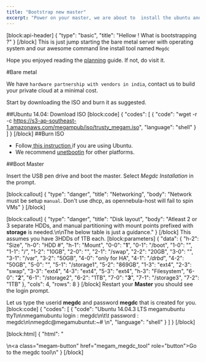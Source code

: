 ```yaml
---
title: "Bootstrap new master"
excerpt: "Power on your master, we are about to  install the ubuntu and **Megdc**."
---
```

[block:api-header]
{
  "type": "basic",
  "title": "Hellow ! What is bootstrapping ?"
}
[/block]
This is just  jump starting the bare metal server with operating system and our awesome command line install tool named `Megdc`

Hope you enjoyed reading the [planning](doc:megam_megdc_planning)  guide. If not, do visit it.

#Bare metal

We have `hardware partnership with vendors in india`, contact us to build your private cloud at a minimal cost.

Start by downloading the ISO and burn it as suggested.

##Ubuntu  14.04: Download ISO 
[block:code]
{
  "codes": [
    {
      "code": "wget -r -c https://s3-ap-southeast-1.amazonaws.com/megampub/iso/trusty_megam.iso",
      "language": "shell"
    }
  ]
}
[/block]
##Burn ISO 

  * Follow[ this instruction ](http://www.ubuntu.com/download/desktop/create-a-usb-stick-on-ubuntu)if you are using Ubuntu.  
  * We recommend [unetbootin](http://unetbootin.sourceforge.net/) for other platforms. 

##Boot Master

Insert the USB pen drive and boot the master.  Select *Megdc Installation* in the prompt.

[block:callout]
{
  "type": "danger",
  "title": "Networking",
  "body": "Network must be setup `manual`. Don't use dhcp, as opennebula-host will fail to spin VMs"
}
[/block]

[block:callout]
{
  "type": "danger",
  "title": "Disk layout",
  "body": "Atleast 2 or 3 separate HDDs,  and manual partitioning with mount points prefixed with **storage**  is needed.\n\nThe below table is just a guidance."
}
[/block]
This assumes you have 3HDDs of 1TB each.
[block:parameters]
{
  "data": {
    "h-2": "Size",
    "h-0": "HDD #",
    "h-1": "Mount",
    "0-0": "**1**",
    "0-1": "/boot",
    "1-0": "",
    "1-1": "/",
    "1-2": "10GB",
    "2-0": "",
    "2-1": "/swap",
    "2-2": "20GB",
    "3-0": "",
    "3-1": "/var",
    "3-2": "50GB",
    "4-0": "only for HA",
    "4-1": "*/drbd*",
    "4-2": "50GB",
    "5-0": "",
    "5-1": "/storage1",
    "5-2": "869GB",
    "1-3": "ext4",
    "2-3": "swap",
    "3-3": "ext4",
    "4-3": "ext4",
    "5-3": "ext4",
    "h-3": "Filesystem",
    "6-0": "**2**",
    "6-1": "/storage2",
    "6-2": "1TB",
    "7-0": "**3**",
    "7-1": "/storage3",
    "7-2": "1TB"
  },
  "cols": 4,
  "rows": 8
}
[/block]
Restart your **Master** you should see the login prompt. 

Let us type the userid **megdc** and password **megdc** that is created for you.
[block:code]
{
  "codes": [
    {
      "code": "Ubuntu 14.04.3 LTS megamubuntu tty1\n\nmegamubuntu login      : megdc\n\t\t     password      : megdc\n\nmegdc@megamubuntut:~# \n",
      "language": "shell"
    }
  ]
}
[/block]

[block:html]
{
  "html": "<div></div>\n<a class=\"megam-button\" href=\"megam_megdc_tool\" role=\"button\">Go to the megdc tool</a>\n<style>\n\n</style>"
}
[/block]